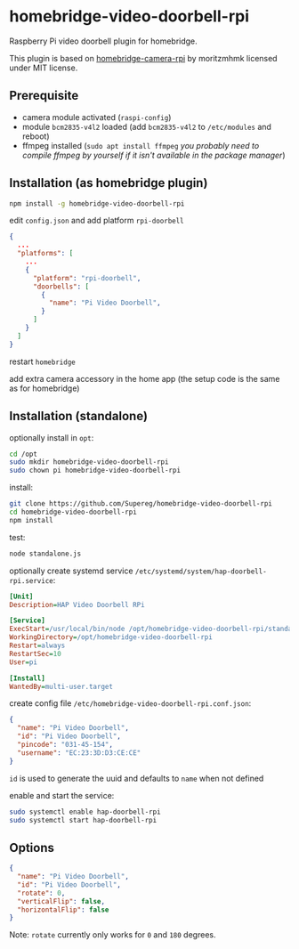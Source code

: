 # homebridge-video-doorbell-rpi
Raspberry Pi video doorbell plugin for homebridge.

This plugin is based on [homebridge-camera-rpi](https://github.com/moritzmhmk/homebridge-camera-rpi) by moritzmhmk
licensed under MIT license.

## Prerequisite

* camera module activated (`raspi-config`)
* module `bcm2835-v4l2` loaded (add `bcm2835-v4l2` to `/etc/modules` and reboot)
* ffmpeg installed (`sudo apt install ffmpeg` _you probably need to compile ffmpeg by yourself if it isn't available
 in the package manager_)

## Installation (as homebridge plugin)

```bash
npm install -g homebridge-video-doorbell-rpi
```

edit ``config.json`` and add platform ``rpi-doorbell``

```json
{
  ...
  "platforms": [
    ...
    {
      "platform": "rpi-doorbell",
      "doorbells": [
        {
          "name": "Pi Video Doorbell",
        }
      ]
    }
  ]
}
```

restart `homebridge`

add extra camera accessory in the home app (the setup code is the same as for homebridge)

## Installation (standalone)

optionally install in `opt`:

```bash
cd /opt
sudo mkdir homebridge-video-doorbell-rpi
sudo chown pi homebridge-video-doorbell-rpi
```

install:

```bash
git clone https://github.com/Supereg/homebridge-video-doorbell-rpi
cd homebridge-video-doorbell-rpi
npm install
```

test:

```bash
node standalone.js
```

 optionally create systemd service `/etc/systemd/system/hap-doorbell-rpi.service`:
 
 ```ini
[Unit]
Description=HAP Video Doorbell RPi

[Service]
ExecStart=/usr/local/bin/node /opt/homebridge-video-doorbell-rpi/standalone.js -c /etc/homebridge-video-doorbell-rpi.conf.json
WorkingDirectory=/opt/homebridge-video-doorbell-rpi
Restart=always
RestartSec=10
User=pi

[Install]
WantedBy=multi-user.target
 ```
 
 create config file `/etc/homebridge-video-doorbell-rpi.conf.json`:

```json
{
  "name": "Pi Video Doorbell",
  "id": "Pi Video Doorbell",
  "pincode": "031-45-154",
  "username": "EC:23:3D:D3:CE:CE"
}
```

`id` is used to generate the uuid and defaults to `name` when not defined
 
 enable and start the service:
 
 ```bash
sudo systemctl enable hap-doorbell-rpi
sudo systemctl start hap-doorbell-rpi
```

## Options
```json
{
  "name": "Pi Video Doorbell",
  "id": "Pi Video Doorbell",
  "rotate": 0,
  "verticalFlip": false,
  "horizontalFlip": false
}
```

Note: `rotate` currently only works for `0` and `180` degrees.
